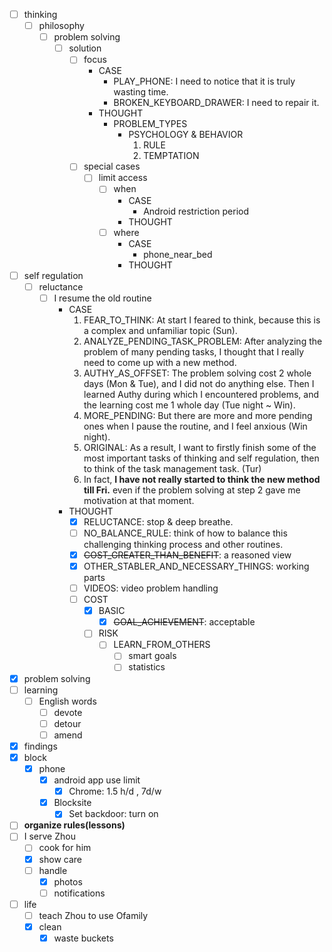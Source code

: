- [ ] thinking
    - [ ] philosophy
        - [ ] problem solving
            - [ ] solution
                - [ ] focus
                    - CASE
                        - PLAY_PHONE: I need to notice that it is truly wasting time.
                        - BROKEN_KEYBOARD_DRAWER: I need to repair it.
                    - THOUGHT
                        - PROBLEM_TYPES
                            - PSYCHOLOGY & BEHAVIOR
                                1. RULE
                                2. TEMPTATION
                - [ ] special cases
                    - [ ] limit access
                        - [ ] when
                            - CASE
                                - Android restriction period
                            - THOUGHT
                        - [ ] where
                            - CASE
                                - phone_near_bed
                            - THOUGHT
- [ ] self regulation
    - [ ] reluctance
        - [ ] I resume the old routine
            - CASE
                1. FEAR_TO_THINK: At start I feared to think, because this is a complex and unfamiliar topic (Sun). 
                2. ANALYZE_PENDING_TASK_PROBLEM: After analyzing the problem of many pending tasks, I thought that I really need to come up with a new method.
                3. AUTHY_AS_OFFSET: The problem solving cost 2 whole days (Mon & Tue), and I did not do anything else. Then I learned Authy during which I encountered problems, and the learning cost me 1 whole day (Tue night ~ Win).
                4. MORE_PENDING: But there are more and more pending ones when I pause the routine, and I feel anxious (Win night).
                5. ORIGINAL: As a result, I want to firstly finish some of the most important tasks of thinking and self regulation, then to think of the task management task. (Tur)
                6. In fact, **I have not really started to think the new method till Fri.** even if the problem solving at step 2 gave me motivation at that moment.
            - THOUGHT
                - [x] RELUCTANCE: stop & deep breathe.
                - [ ] NO_BALANCE_RULE: think of how to balance this challenging thinking process and other routines.
                - [x] ~~COST_GREATER_THAN_BENEFIT~~: a reasoned view
                - [x] OTHER_STABLER_AND_NECESSARY_THINGS: working parts
                - [ ] VIDEOS: video problem handling
                - [ ] COST
                    - [x] BASIC
                        - [x] ~~GOAL_ACHIEVEMENT~~: acceptable
                    - [ ] RISK
                        - [ ] LEARN_FROM_OTHERS
                            - [ ] smart goals
                            - [ ] statistics
- [x] problem solving
- [ ] learning
    - [ ] English words
        - [ ] devote
        - [ ] detour
        - [ ] amend
- [x] findings
- [x] block
    - [x] phone
        - [x] android app use limit
            - [x] Chrome: 1.5 h/d , 7d/w 
        - [x] Blocksite
            - [x] Set backdoor: turn on
- [ ] **organize rules(lessons)**
- [ ] I serve Zhou
    - [ ] cook for him
    - [x] show care
    - [ ] handle
        - [x] photos
        - [ ] notifications
- [ ] life
    - [ ] teach Zhou to use Ofamily
    - [x] clean
        - [x] waste buckets